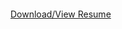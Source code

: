 <object data="https://github.com/connkat/Resume/blob/master/July18.pdf" type="application/pdf">
    <embed src="https://github.com/connkat/Resume/blob/master/July18.pdf">
        <p><a href="https://github.com/connkat/Resume/blob/master/July18.pdf">Download/View Resume</a></p>
    </embed>
</object>

